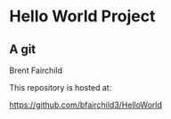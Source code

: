 
# Hello World Project
## A git 

Brent Fairchild

This repository is hosted at:

https://github.com/bfairchild3/HelloWorld
 